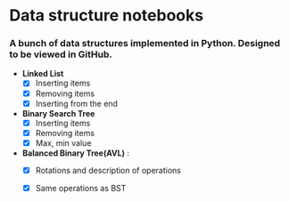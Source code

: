 # Data structure notebooks
### A bunch of data structures implemented in Python. Designed to be viewed in GitHub. 
- __Linked List__ 
  - [x] Inserting items
  - [x] Removing items 
  - [x] Inserting from the end
- __Binary Search Tree__
  - [x] Inserting items
  - [x] Removing items 
  - [x] Max, min value
 - __Balanced Binary Tree(AVL)__ : 
    - [x] Rotations and description of operations
    - [x] Same operations as BST
  
